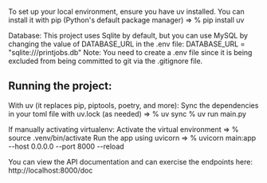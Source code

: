 To set up your local environment, ensure you have uv installed. 
You can install it with pip (Python's default package manager) => % pip install uv

Database:
This project uses Sqlite by default, but you can use MySQL by changing the value of DATABASE_URL in the .env file:
DATABASE_URL = "sqlite:///printjobs.db"
Note: You need to create a .env file since it is being excluded from being committed to git via the .gitignore file.


Running the project: 
--------------------

With uv (it replaces pip, piptools, poetry, and more):
Sync the dependencies in your toml file with uv.lock (as needed) => % uv sync
% uv run main.py

If manually activating virtualenv:
Activate the virtual environment => % source .venv/bin/activate
Run the app using uvicorn => % uvicorn main:app --host 0.0.0.0 --port 8000 --reload

You can view the API documentation and can exercise the endpoints here:  http://localhost:8000/doc 

